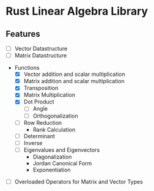 # Rust Linear Algebra Library
## Features
- [ ] Vector Datastructure
- [ ] Matrix Datastructure
- Functions
    - [x] Vector addition and scalar multiplication
    - [x] Matrix addition and scalar multiplication
    - [x] Transposition
    - [x] Matrix Multiplication
    - [x] Dot Product
        - [ ] Angle
        - [ ] Orthogonalization
    - [ ] Row Reduction
        - Rank Calculation
    - [ ] Determinant
    - [ ] Inverse
    - [ ] Eigenvalues and Eigenvectors
        - Diagonalization
        - Jordan Canonical Form
        - Exponentiation

- [ ] Overloaded Operators for Matrix and Vector Types